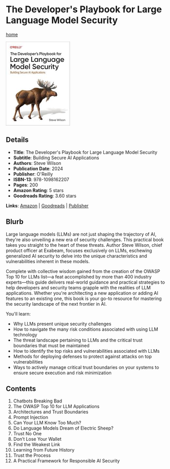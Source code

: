 # The Developer's Playbook for Large Language Model Security

[home](../)

![Cover Image](the-developer's-playbook-for-large-language-model-security.jpeg)

## Details

* **Title**: The Developer's Playbook for Large Language Model Security
* **Subtitle**: Building Secure AI Applications
* **Authors**: Steve Wilson
* **Publication Date**: 2024
* **Publisher**: O'Reilly
* **ISBN-13**: 978-1098162207
* **Pages**: 200
* **Amazon Rating**: 5 stars
* **Goodreads Rating**: 3.60 stars


**Links**: [Amazon](https://a.co/d/d3rJVkn) |
[Goodreads](https://www.goodreads.com/book/show/210408897-the-developer-s-playbook-for-large-language-model-security) |
[Publisher](https://www.oreilly.com/library/view/the-developers-playbook/9781098162191/)

## Blurb

Large language models (LLMs) are not just shaping the trajectory of AI, they're also unveiling a new era of security challenges. This practical book takes you straight to the heart of these threats. Author Steve Wilson, chief product officer at Exabeam, focuses exclusively on LLMs, eschewing generalized AI security to delve into the unique characteristics and vulnerabilities inherent in these models.

Complete with collective wisdom gained from the creation of the OWASP Top 10 for LLMs list—a feat accomplished by more than 400 industry experts—this guide delivers real-world guidance and practical strategies to help developers and security teams grapple with the realities of LLM applications. Whether you're architecting a new application or adding AI features to an existing one, this book is your go-to resource for mastering the security landscape of the next frontier in AI.

You'll learn:

* Why LLMs present unique security challenges
* How to navigate the many risk conditions associated with using LLM technology
* The threat landscape pertaining to LLMs and the critical trust boundaries that must be maintained
* How to identify the top risks and vulnerabilities associated with LLMs
* Methods for deploying defenses to protect against attacks on top vulnerabilities
* Ways to actively manage critical trust boundaries on your systems to ensure secure execution and risk minimization

## Contents

1. Chatbots Breaking Bad
2. The OWASP Top 10 for LLM Applications
3. Architectures and Trust Boundaries
4. Prompt Injection
5. Can Your LLM Know Too Much?
6. Do Language Models Dream of Electric Sheep?
7. Trust No One
8. Don’t Lose Your Wallet
9. Find the Weakest Link
10. Learning from Future History
11. Trust the Process
12. A Practical Framework for Responsible AI Security
